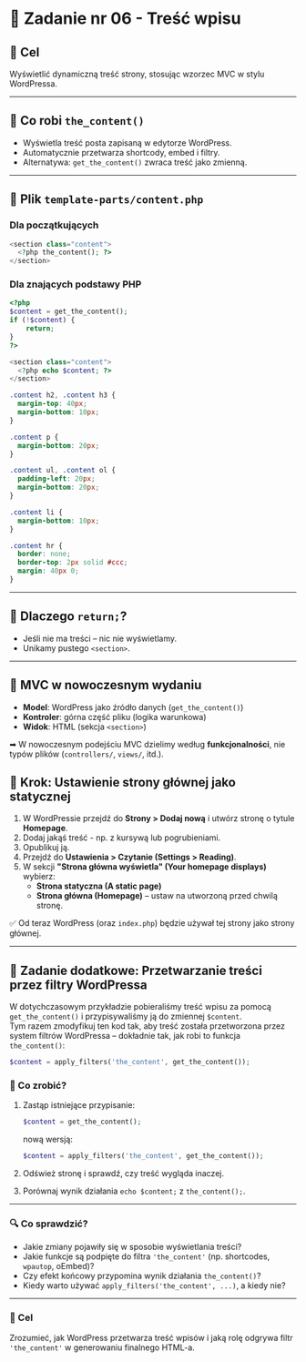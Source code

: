 # 🧱 Zadanie nr 06 - Treść wpisu 

## 🎯 Cel  
Wyświetlić dynamiczną treść strony, stosując wzorzec MVC w stylu WordPressa.

---

## 🔹 Co robi `the_content()`

- Wyświetla treść posta zapisaną w edytorze WordPress.
- Automatycznie przetwarza shortcody, embed i filtry.
- Alternatywa: `get_the_content()` zwraca treść jako zmienną.

---

## 🔹 Plik `template-parts/content.php`

### Dla początkujących

```php
<section class="content">
  <?php the_content(); ?>
</section>
```

### Dla znających podstawy PHP

```php
<?php
$content = get_the_content();
if (!$content) {
	return;
}
?>

<section class="content">
  <?php echo $content; ?>
</section>
```

```css
.content h2, .content h3 {
  margin-top: 40px;
  margin-bottom: 10px;
}

.content p {
  margin-bottom: 20px;
}

.content ul, .content ol {
  padding-left: 20px;
  margin-bottom: 20px;
}

.content li {
  margin-bottom: 10px;
}

.content hr {
  border: none;
  border-top: 2px solid #ccc;
  margin: 40px 0;
}
```

---

## 🔹 Dlaczego `return;`?

- Jeśli nie ma treści – nic nie wyświetlamy.
- Unikamy pustego `<section>`.

---

## 🔹 MVC w nowoczesnym wydaniu

- **Model**: WordPress jako źródło danych (`get_the_content()`)
- **Kontroler**: górna część pliku (logika warunkowa)
- **Widok**: HTML (sekcja `<section>`)

➡ W nowoczesnym podejściu MVC dzielimy według **funkcjonalności**, nie typów plików (`controllers/`, `views/`, itd.).

## 🔹 Krok: Ustawienie strony głównej jako statycznej

1. W WordPressie przejdź do **Strony > Dodaj nową** i utwórz stronę o tytule **Homepage**.
2. Dodaj jakąś treść - np. z kursywą lub pogrubieniami. 
3. Opublikuj ją.
3. Przejdź do **Ustawienia > Czytanie (Settings > Reading)**.
4. W sekcji **"Strona główna wyświetla" (Your homepage displays)** wybierz:
   - **Strona statyczna (A static page)**
   - **Strona główna (Homepage)** – ustaw na utworzoną przed chwilą stronę.

✅ Od teraz WordPress (oraz `index.php`) będzie używał tej strony jako strony głównej.

---

## 🌟 Zadanie dodatkowe: Przetwarzanie treści przez filtry WordPressa

W dotychczasowym przykładzie pobieraliśmy treść wpisu za pomocą `get_the_content()` i przypisywaliśmy ją do zmiennej `$content`.  
Tym razem zmodyfikuj ten kod tak, aby treść została przetworzona przez system filtrów WordPressa – dokładnie tak, jak robi to funkcja `the_content()`:

```php
$content = apply_filters('the_content', get_the_content());
```
### 🧠 Co zrobić?

1. Zastąp istniejące przypisanie:

   ```php
   $content = get_the_content();
   ```
   nową wersją:

   ```php
   $content = apply_filters('the_content', get_the_content());
   ```
   
2. Odśwież stronę i sprawdź, czy treść wygląda inaczej.  
3. Porównaj wynik działania `echo $content;` z `the_content();`.

---

### 🔍 Co sprawdzić?

- Jakie zmiany pojawiły się w sposobie wyświetlania treści?
- Jakie funkcje są podpięte do filtra `'the_content'` (np. shortcodes, `wpautop`, oEmbed)?
- Czy efekt końcowy przypomina wynik działania `the_content()`?
- Kiedy warto używać `apply_filters('the_content', ...)`, a kiedy nie?

---

### 🎯 Cel

Zrozumieć, jak WordPress przetwarza treść wpisów i jaką rolę odgrywa filtr `'the_content'` w generowaniu finalnego HTML-a.
